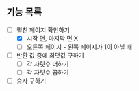 ## 기능 목록
- [ ] 펼친 페이지 확인하기
  - [X] 시작 면, 마지막 면 X
  - [ ] 오른쪽 페이지 - 왼쪽 페이지가 1이 아닐 때
- [ ] 반환 값 중에 최댓값 구하기
  - [ ] 각 자릿수 더하기
  - [ ] 각 자릿수 곱하기
- [ ] 승자 구하기
